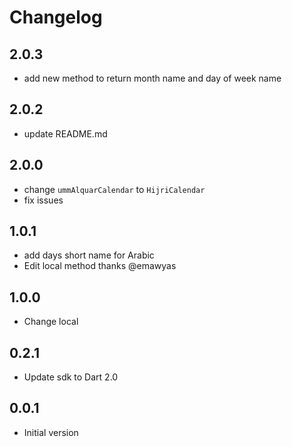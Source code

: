 # Changelog
## 2.0.3

- add new method to return month name and day of week name

## 2.0.2

- update README.md
 
## 2.0.0

- change ```ummAlquarCalendar``` to ```HijriCalendar```
- fix issues

## 1.0.1

- add days short name for Arabic
- Edit local method thanks @emawyas

## 1.0.0

- Change local

## 0.2.1

- Update sdk to Dart 2.0

## 0.0.1

- Initial version
